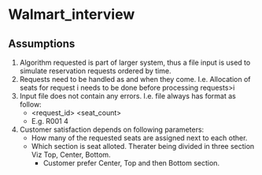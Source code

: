 # Walmart_interview

## Assumptions

1. Algorithm requested is part of larger system, thus a file input is used to simulate reservation requests ordered by time.
2. Requests need to be handled as and when they come. I.e. Allocation of seats for request i needs to be done before processing requests>i
3. Input file does not contain any errors. I.e. file always has format as follow:
   - <request_id> <seat_count>    
   - E.g. R001 4
4. Customer satisfaction depends on following parameters:
   - How many of the requested seats are assigned next to each other.
   - Which section is seat alloted. Therater being divided in three section Viz Top, Center, Bottom.
     - Customer prefer Center, Top and then Bottom section.